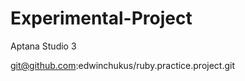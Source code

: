 Experimental-Project
====================

Aptana Studio 3


git@github.com:edwinchukus/ruby.practice.project.git
